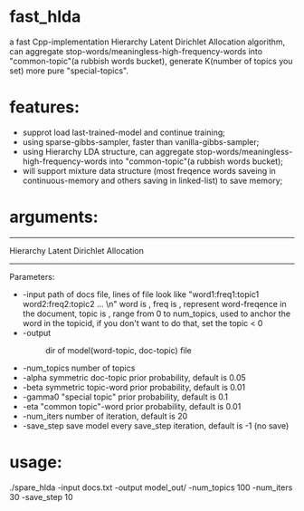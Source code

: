 # fast_hlda
a fast Cpp-implementation Hierarchy Latent Dirichlet Allocation algorithm, can aggregate stop-words/meaningless-high-frequency-words into "common-topic"(a rubbish words bucket), generate K(number of topics you set) more pure "special-topics".

# features:
* supprot load last-trained-model and continue training;
* using sparse-gibbs-sampler, faster than vanilla-gibbs-sampler;
* using Hierarchy LDA structure, can aggregate stop-words/meaningless-high-frequency-words into "common-topic"(a rubbish words bucket);
* will support mixture data structure (most freqence words saveing in continuous-memory and others saving in linked-list) to save memory;

# arguments:
_____________________________________

Hierarchy Latent Dirichlet Allocation

_____________________________________

Parameters:
* -input <file>
	path of docs file, lines of file look like "word1:freq1:topic1 word2:freq2:topic2 ... \n"
	word is <string>, freq is <int>, represent word-freqence in the document, topic is <int>, range from 0 to num_topics,
	used to anchor the word in the topicid, if you don't want to do that, set the topic < 0
* -output <dir>
	dir of model(word-topic, doc-topic) file
* -num_topics <int>
	number of topics
* -alpha <float>
	symmetric doc-topic prior probability, default is 0.05
* -beta <float>
	symmetric topic-word prior probability, default is 0.01
* -gamma0 <float>
	"special topic" prior probability, default is 0.1
* -eta <float>
	"common topic"-word prior probability, default is 0.01
* -num_iters <int>
	number of iteration, default is 20
* -save_step <int>
	save model every save_step iteration, default is -1 (no save)

# usage:
./spare_hlda -input docs.txt -output model_out/ -num_topics 100 -num_iters 30 -save_step 10
